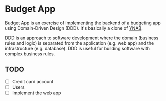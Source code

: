 # Budget App

Budget App is an exercise of implementing the backend of a budgeting app using Domain-Driven Design (DDD). It's basically a clone of [YNAB](https://www.youneedabudget.com/).

DDD is an approach to software development where the domain (business rules and logic) is separated from the application (e.g. web app) and the infrastructure (e.g. database). DDD is useful for building software with complex business rules.

## TODO

- [ ] Credit card account
- [ ] Users
- [ ] Implement the web app
